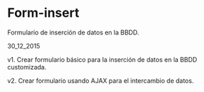 # Form-insert
Formulario de inserción de datos en la BBDD.

30_12_2015

v1. Crear formulario básico para la inserción de datos en la BBDD customizada.

v2. Crear formulario usando AJAX para el intercambio de datos.